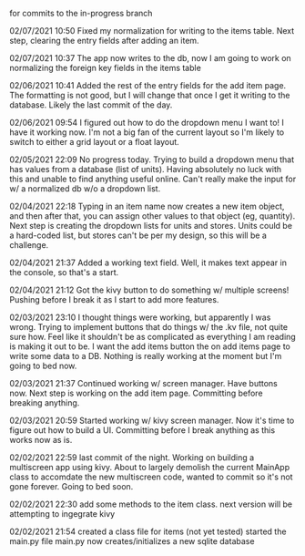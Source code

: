 for commits to the in-progress branch

02/07/2021 10:50
Fixed my normalization for writing to the items table. Next step, clearing the entry fields after adding an item.

02/07/2021 10:37
The app now writes to the db, now I am going to work on normalizing the foreign key fields in the items table

02/06/2021 10:41
Added the rest of the entry fields for the add item page. The formatting is not good, but I will change that once I get it writing to the database. Likely the last commit of the day.

02/06/2021 09:54
I figured out how to do the dropdown menu I want to! I have it working now. I'm not a big fan of the current layout so I'm likely to switch to either a grid layout or a float layout.

02/05/2021 22:09
No progress today. Trying to build a dropdown menu that has values from a database (list of units). Having absolutely no luck with this and unable to find anything useful online. Can't really make the input for w/ a normalized db w/o a dropdown list. 

02/04/2021 22:18
Typing in an item name now creates a new item object, and then after that, you can assign other values to that object (eg, quantity). Next step is creating the dropdown lists for units and stores. Units could be a hard-coded list, but stores can't be per my design, so this will be a challenge.

02/04/2021 21:37
Added a working text field. Well, it makes text appear in the console, so that's a start.

02/04/2021 21:12
Got the kivy button to do something w/ multiple screens! Pushing before I break it as I start to add more features.

02/03/2021 23:10
I thought things were working, but apparently I was wrong. Trying to implement buttons that do things w/ the .kv file, not quite sure how. Feel like it shouldn't be as complicated as everything I am reading is making it out to be. I want the add items button the on add items page to write some data to a DB. Nothing is really working at the moment but I'm going to bed now.

02/03/2021 21:37
Continued working w/ screen manager. Have buttons now. Next step is working on the add item page. Committing before breaking anything.

02/03/2021 20:59
Started working w/ kivy screen manager. Now it's time to figure out how to build a UI. Committing before I break anything as this works now as is.

02/02/2021 22:59
last commit of the night. Working on building a multiscreen app using kivy. About to largely demolish the current MainApp class to accomdate the new multiscreen code, wanted to commit so it's not gone forever. Going to bed soon.

02/02/2021 22:30
add some methods to the item class. next version will be attempting to ingegrate kivy

02/02/2021 21:54 
created a class file for items (not yet tested)
started the main.py file
main.py now creates/initializes a new sqlite database
